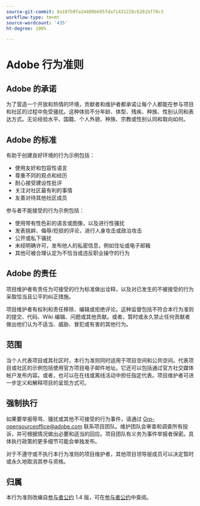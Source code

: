 ```yaml
---
source-git-commit: 8a10fb9fa24409b695fdaf1431228c6281bf78c3
workflow-type: tm+mt
source-wordcount: '435'
ht-degree: 100%

---
```

# Adobe 行为准则

## Adobe 的承诺

为了营造一个开放和热情的环境，贡献者和维护者都承诺让每个人都能在参与项目和社区的过程中免受骚扰。这种体验不分年龄、体型、残疾、种族、性别认同和表达方式。无论经验水平、国籍、个人外貌、种族、宗教或性别认同和取向如何。

## Adobe 的标准

有助于创建良好环境的行为示例包括：

* 使用友好和包容性语言
* 尊重不同的观点和经历
* 耐心接受建设性批评
* 关注对社区最有利的事情
* 友善对待其他社区成员

参与者不能接受的行为示例包括：

* 使用带有性色彩的语言或图像，以及进行性骚扰
* 发表挑衅、侮辱/贬损的评论，进行人身攻击或政治攻击
* 公开或私下骚扰
* 未经明确许可，发布他人的私密信息，例如住址或电子邮箱
* 其他可被合理认定为不恰当或违反职业操守的行为

## Adobe 的责任

项目维护者有责任为可接受的行为标准做出诠释，以及对已发生的不被接受的行为采取恰当且公平的纠正措施。

项目维护者有权利和责任移除、编辑或拒绝评论。这种监督包括不符合本行为准则的提交、代码、Wiki 编辑、问题或其他贡献。或者，暂时或永久禁止任何贡献者做出他们认为不适当、威胁、冒犯或有害的其他行为。

## 范围

当个人代表项目或其社区时，本行为准则同时适用于项目空间和公共空间。代表项目或社区的示例包括使用官方项目电子邮件地址。它还可以包括通过官方社交媒体帐户发布内容。或者，也可以在在线或离线活动中担任指定代表。项目维护者可进一步定义和解释项目的呈现方式可。

## 强制执行

如果要举报辱骂、骚扰或其他不可接受的行为事件，请通过 Grp-opensourceoffice@adobe.com 联系项目团队。维护团队会审查和调查所有投诉，并可根据情况做出必要和适当的回应。项目团队有义务为事件举报者保密。具体执行政策的更多细节可能会单独发布。

对于不遵守或不执行本行为准则的项目维护者，其他项目领导层成员可以决定暂时或永久地取消其参与资格。

## 归属

本行为准则改编自[参与者公约](https://www.contributor-covenant.org/) 1.4 版，可在[参与者公约](https://www.contributor-covenant.org/version/1/4/code-of-conduct/)中查阅。

